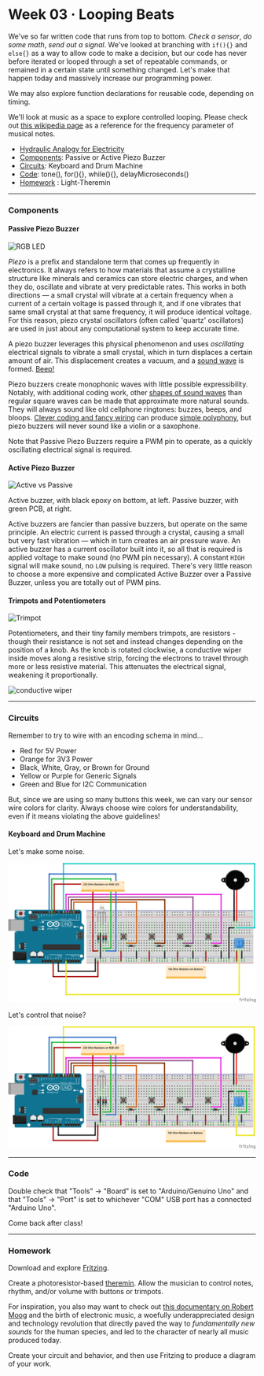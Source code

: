 # Week 03 · Looping Beats

We've so far written code that runs from top to bottom. *Check a sensor*, *do some math*, *send out a signal*. We've looked at branching with `if(){}` and `else{}` as a way to allow code to make a decision, but our code has never before iterated or looped through a set of repeatable commands, or remained in a certain state until something changed. Let's make that happen today and massively increase our programming power.

We may also explore function declarations for reusable code, depending on timing.

We'll look at music as a space to explore controlled looping. Please check out [this wikipedia page](https://en.wikipedia.org/wiki/Piano_key_frequencies) as a reference for the frequency parameter of musical notes.

- [Hydraulic Analogy for Electricity](https://learn.sparkfun.com/tutorials/voltage-current-resistance-and-ohms-law/current)
- [Components](#components): Passive or Active Piezo Buzzer
- [Circuits](#circuits): Keyboard and Drum Machine
- [Code](#code): tone(), for(){}, while(){}, delayMicroseconds()
- [Homework](#homework) : Light-Theremin

-----

### Components

#### Passive Piezo Buzzer

![RGB LED](https://cdn-shop.adafruit.com/970x728/1536-06.jpg)

*Piezo* is a prefix and standalone term that comes up frequently in electronics. It always refers to how materials that assume a crystalline structure like minerals and ceramics can store electric charges, and when they do, oscillate and vibrate at very predictable rates. This works in both directions — a small crystal will vibrate at a certain frequency when a current of a certain voltage is passed through it, and if one vibrates that same small crystal at that same frequency, it will produce identical voltage. For this reason, piezo crystal oscillators (often called 'quartz' oscillators) are used in just about any computational system to keep accurate time.

A piezo buzzer leverages this physical phenomenon and uses *oscillating* electrical signals to vibrate a small crystal, which in turn displaces a certain amount of air. This displacement creates a vacuum, and a [sound wave](https://en.wikipedia.org/wiki/Sound#Sound_wave_properties_and_characteristics) is formed. [Beep!](https://www.youtube.com/watch?v=AhrtsxbZvok) 

Piezo buzzers create monophonic waves with little possible expressibility. Notably, with additional coding work, other [shapes of sound waves](https://en.wikipedia.org/wiki/Square_wave) than regular square waves can be made that approximate more natural sounds. They will always sound like old cellphone ringtones: buzzes, beeps, and bloops. [Clever coding and fancy wiring](http://www.opencircuits.com/Microcontroller_polyphony) can produce [simple polyphony](https://en.wikipedia.org/wiki/Polyphony), but piezo buzzers will never sound like a violin or a saxophone. 

Note that Passive Piezo Buzzers require a PWM pin to operate, as a quickly oscillating electrical signal is required.


#### Active Piezo Buzzer

![Active vs Passive](https://www.sunfounder.com/media/wysiwyg/swatches/sensor_kit_v2_0_for_arduino/22_buzzer_module/20150902162620.png)

Active buzzer, with black epoxy on bottom, at left. Passive buzzer, with green PCB, at right. 

Active buzzers are fancier than passive buzzers, but operate on the same principle. An electric current is passed through a crystal, causing a small but very fast vibration — which in turn creates an air pressure wave. An active buzzer has a current oscillator built into it, so all that is required is applied voltage to make sound (no PWM pin necessary). A constant `HIGH` signal will make sound, no `LOW` pulsing is required. There's very little reason to choose a more expensive and complicated Active Buzzer over a Passive Buzzer, unless you are totally out of PWM pins.


#### Trimpots and Potentiometers

![Trimpot](https://cdn.sparkfun.com//assets/parts/3/8/2/3/09806-01.jpg)

Potentiometers, and their tiny family members trimpots, are resistors - though their resistance is not set and instead changes depending on the position of a knob. As the knob is rotated clockwise, a conductive wiper inside moves along a resistive strip, forcing the electrons to travel through more or less resistive material. This attenuates the electrical signal, weakening it proportionally.

![conductive wiper](https://i.stack.imgur.com/XXQEm.gif)

----- 

### Circuits

Remember to try to wire with an encoding schema in mind...

- Red for 5V Power
- Orange for 3V3 Power
- Black, White, Gray, or Brown for Ground
- Yellow or Purple for Generic Signals
- Green and Blue for I2C Communication

But, since we are using so many buttons this week, we can vary our sensor wire colors for clarity. Always choose wire colors for understandability, even if it means violating the above guidelines! 

#### Keyboard and Drum Machine

Let's make some noise.

![keyboard and drum machine](keyboard.png)

Let's control that noise?

![keyboard and drum machine](keyboard_volume.png)

-----

### Code

Double check that "Tools" -> "Board" is set to "Arduino/Genuino Uno" and that "Tools" -> "Port" is set to whichever "COM" USB port has a connected "Arduino Uno".

Come back after class! 

-----

### Homework

Download and explore [Fritzing](http://fritzing.org).

Create a photoresistor-based [theremin](https://en.wikipedia.org/wiki/Theremin). Allow the musician to control notes, rhythm, and/or volume with buttons or trimpots.

For inspiration, you also may want to check out [this documentary on Robert Moog](https://www.youtube.com/watch?v=XRg8R-00mjs) and the birth of electronic music, a woefully underappreciated design and technology revolution that directly paved the way to *fundamentally new sounds* for the human species, and led to the character of nearly all music produced today.

Create your circuit and behavior, and then use Fritzing to produce a diagram of your work.